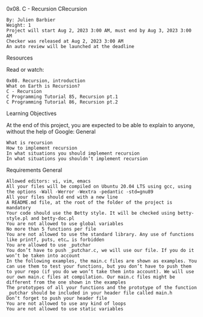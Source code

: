 0x08. C - Recursion
CRecursion

    By: Julien Barbier
    Weight: 1
    Project will start Aug 2, 2023 3:00 AM, must end by Aug 3, 2023 3:00 AM
    Checker was released at Aug 2, 2023 3:00 AM
    An auto review will be launched at the deadline

Resources

Read or watch:

    0x08. Recursion, introduction
    What on Earth is Recursion?
    C - Recursion
    C Programming Tutorial 85, Recursion pt.1
    C Programming Tutorial 86, Recursion pt.2

Learning Objectives

At the end of this project, you are expected to be able to explain to anyone, without the help of Google:
General

    What is recursion
    How to implement recursion
    In what situations you should implement recursion
    In what situations you shouldn’t implement recursion
Requirements
General

    Allowed editors: vi, vim, emacs
    All your files will be compiled on Ubuntu 20.04 LTS using gcc, using the options -Wall -Werror -Wextra -pedantic -std=gnu89
    All your files should end with a new line
    A README.md file, at the root of the folder of the project is mandatory
    Your code should use the Betty style. It will be checked using betty-style.pl and betty-doc.pl
    You are not allowed to use global variables
    No more than 5 functions per file
    You are not allowed to use the standard library. Any use of functions like printf, puts, etc… is forbidden
    You are allowed to use _putchar
    You don’t have to push _putchar.c, we will use our file. If you do it won’t be taken into account
    In the following examples, the main.c files are shown as examples. You can use them to test your functions, but you don’t have to push them to your repo (if you do we won’t take them into account). We will use our own main.c files at compilation. Our main.c files might be different from the one shown in the examples
    The prototypes of all your functions and the prototype of the function _putchar should be included in your header file called main.h
    Don’t forget to push your header file
    You are not allowed to use any kind of loops
    You are not allowed to use static variables

